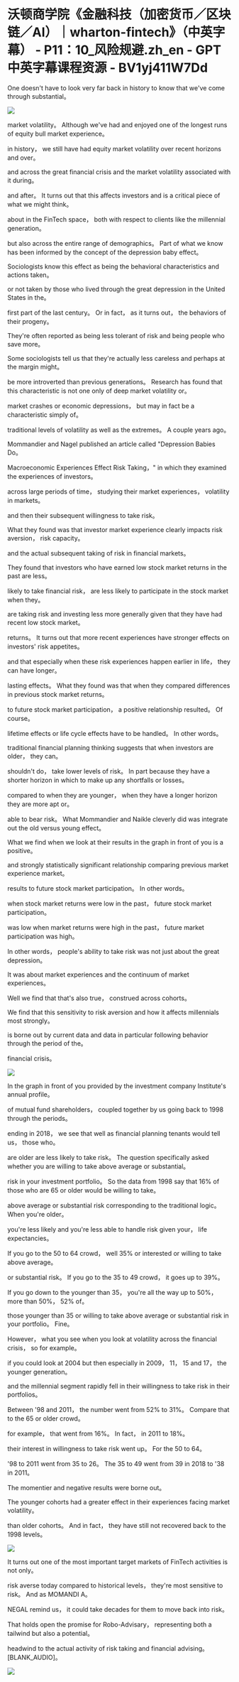 # 沃顿商学院《金融科技（加密货币／区块链／AI）｜wharton-fintech》（中英字幕） - P11：10_风险规避.zh_en - GPT中英字幕课程资源 - BV1yj411W7Dd

 One doesn't have to look very far back in history to know that we've come through substantial。



![](img/d3f52d53dffb6d8779c4406c3031c9fc_1.png)

 market volatility。 Although we've had and enjoyed one of the longest runs of equity bull market experience。

 in history， we still have had equity market volatility over recent horizons and over。

 and across the great financial crisis and the market volatility associated with it during。

 and after。 It turns out that this affects investors and is a critical piece of what we might think。

 about in the FinTech space， both with respect to clients like the millennial generation。

 but also across the entire range of demographics。 Part of what we know has been informed by the concept of the depression baby effect。

 Sociologists know this effect as being the behavioral characteristics and actions taken。

 or not taken by those who lived through the great depression in the United States in the。

 first part of the last century。 Or in fact， as it turns out， the behaviors of their progeny。

 They're often reported as being less tolerant of risk and being people who save more。

 Some sociologists tell us that they're actually less careless and perhaps at the margin might。

 be more introverted than previous generations。 Research has found that this characteristic is not one only of deep market volatility or。

 market crashes or economic depressions， but may in fact be a characteristic simply of。

 traditional levels of volatility as well as the extremes。 A couple years ago。

 Mommandier and Nagel published an article called "Depression Babies Do。

 Macroeconomic Experiences Effect Risk Taking，" in which they examined the experiences of investors。

 across large periods of time， studying their market experiences， volatility in markets。

 and then their subsequent willingness to take risk。

 What they found was that investor market experience clearly impacts risk aversion， risk capacity。

 and the actual subsequent taking of risk in financial markets。

 They found that investors who have earned low stock market returns in the past are less。

 likely to take financial risk， are less likely to participate in the stock market when they。

 are taking risk and investing less more generally given that they have had recent low stock market。

 returns。 It turns out that more recent experiences have stronger effects on investors' risk appetites。

 and that especially when these risk experiences happen earlier in life， they can have longer。

 lasting effects。 What they found was that when they compared differences in previous stock market returns。

 to future stock market participation， a positive relationship resulted。 Of course。

 lifetime effects or life cycle effects have to be handled。 In other words。

 traditional financial planning thinking suggests that when investors are older， they can。

 shouldn't do， take lower levels of risk。 In part because they have a shorter horizon in which to make up any shortfalls or losses。

 compared to when they are younger， when they have a longer horizon they are more apt or。

 able to bear risk。 What Mommandier and Naikle cleverly did was integrate out the old versus young effect。

 What we find when we look at their results in the graph in front of you is a positive。

 and strongly statistically significant relationship comparing previous market experience market。

 results to future stock market participation。 In other words。

 when stock market returns were low in the past， future stock market participation。

 was low when market returns were high in the past， future market participation was high。

 In other words， people's ability to take risk was not just about the great depression。

 It was about market experiences and the continuum of market experiences。

 Well we find that that's also true， construed across cohorts。

 We find that this sensitivity to risk aversion and how it affects millennials most strongly。

 is borne out by current data and data in particular following behavior through the period of the。

 financial crisis。

![](img/d3f52d53dffb6d8779c4406c3031c9fc_3.png)

 In the graph in front of you provided by the investment company Institute's annual profile。

 of mutual fund shareholders， coupled together by us going back to 1998 through the periods。

 ending in 2018， we see that well as financial planning tenants would tell us， those who。

 are older are less likely to take risk。 The question specifically asked whether you are willing to take above average or substantial。

 risk in your investment portfolio。 So the data from 1998 say that 16% of those who are 65 or older would be willing to take。

 above average or substantial risk corresponding to the traditional logic。 When you're older。

 you're less likely and you're less able to handle risk given your， life expectancies。

 If you go to the 50 to 64 crowd， well 35% or interested or willing to take above average。

 or substantial risk。 If you go to the 35 to 49 crowd， it goes up to 39%。

 If you go down to the younger than 35， you're all the way up to 50%， more than 50%， 52% of。

 those younger than 35 or willing to take above average or substantial risk in your portfolio。 Fine。

 However， what you see when you look at volatility across the financial crisis， so for example。

 if you could look at 2004 but then especially in 2009， 11， 15 and 17， the younger generation。

 and the millennial segment rapidly fell in their willingness to take risk in their portfolios。

 Between '98 and 2011， the number went from 52% to 31%。 Compare that to the 65 or older crowd。

 for example， that went from 16%。 In fact， in 2011 to 18%。

 their interest in willingness to take risk went up。 For the 50 to 64。

 '98 to 2011 went from 35 to 26。 The 35 to 49 went from 39 in 2018 to '38 in 2011。

 The momentier and negative results were borne out。

 The younger cohorts had a greater effect in their experiences facing market volatility。

 than older cohorts。 And in fact， they have still not recovered back to the 1998 levels。



![](img/d3f52d53dffb6d8779c4406c3031c9fc_5.png)

 It turns out one of the most important target markets of FinTech activities is not only。

 risk averse today compared to historical levels， they're most sensitive to risk。 And as MOMANDI A。

 NEGAL remind us， it could take decades for them to move back into risk。

 That holds open the promise for Robo-Advisary， representing both a tailwind but also a potential。

 headwind to the actual activity of risk taking and financial advising。 [BLANK_AUDIO]。



![](img/d3f52d53dffb6d8779c4406c3031c9fc_7.png)